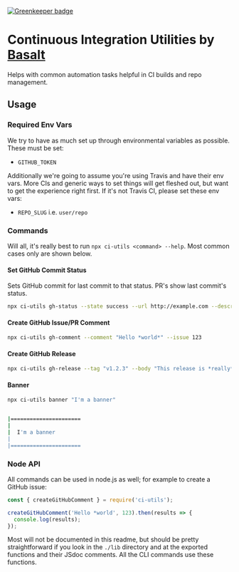 [![Greenkeeper badge](https://badges.greenkeeper.io/basaltinc/ci-utils.svg)](https://greenkeeper.io/)

# Continuous Integration Utilities by [Basalt](https://basalt.io)

Helps with common automation tasks helpful in CI builds and repo management.

## Usage

### Required Env Vars

We try to have as much set up through environmental variables as possible. These must be set:

- `GITHUB_TOKEN`

Additionally we're going to assume you're using Travis and have their env vars. More CIs and generic ways to set things will get fleshed out, but want to get the experience right first. If it's not Travis CI, please set these env vars:

- `REPO_SLUG` i.e. `user/repo`

### Commands

Will all, it's really best to run `npx ci-utils <command> --help`. Most common cases only are shown below.

#### Set GitHub Commit Status

Sets GitHub commit for last commit to that status. PR's show last commit's status.

```bash
npx ci-utils gh-status --state success --url http://example.com --description "It worked!!" --context "my-app/test"
```

#### Create GitHub Issue/PR Comment

```bash
npx ci-utils gh-comment --comment "Hello *world*" --issue 123
```

#### Create GitHub Release

```bash
npx ci-utils gh-release --tag "v1.2.3" --body "This release is *really* awesome" --target master
```

#### Banner

```bash
npx ci-utils banner "I'm a banner"


|======================
|
|  I'm a banner
|
|======================
```

### Node API

All commands can be used in node.js as well; for example to create a GitHub issue:

```js
const { createGitHubComment } = require('ci-utils');

createGitHubComment('Hello *world', 123).then(results => {
  console.log(results);
});
```

Most will not be documented in this readme, but should be pretty straightforward if you look in the `./lib` directory and at the exported functions and their JSdoc comments. All the CLI commands use these functions.

